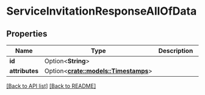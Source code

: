 # ServiceInvitationResponseAllOfData

## Properties

Name | Type | Description | Notes
------------ | ------------- | ------------- | -------------
**id** | Option<**String**> |  | [readonly]
**attributes** | Option<[**crate::models::Timestamps**](Timestamps.md)> |  | 

[[Back to API list]](../README.md#documentation-for-api-endpoints) [[Back to README]](../README.md)



